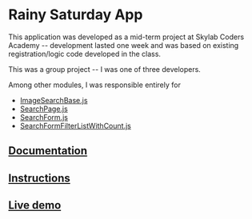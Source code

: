 # Rainy Saturday App

This application was developed as a mid-term project at Skylab Coders Academy -- development lasted one week and was based on existing registration/logic code developed in the class.

This was a group project -- I was one of three developers.  

Among other modules, I was responsible entirely for 

- [ImageSearchBase.js](https://github.com/robert-barcelona/rainysaturday/blob/master/app/src/components/ImageSearchBase.js)
- [SearchPage.js](https://github.com/robert-barcelona/rainysaturday/blob/master/app/src/components/SearchPage.js)
- [SearchForm.js](https://github.com/robert-barcelona/rainysaturday/blob/master/app/src/components/SearchForm.js)
- [SearchFormFilterListWithCount.js](https://github.com/robert-barcelona/rainysaturday/blob/master/app/src/components/SearchFormFilterListWithCount.js)

## [Documentation](docs/README.md)

## [Instructions](app/README.md)

## [Live demo](https://rainysaturday.surge.sh) 
